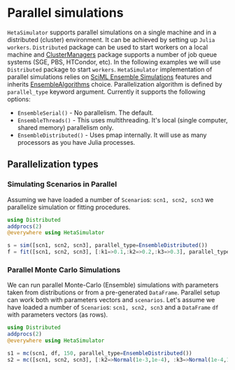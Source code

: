# Parallel simulations

`HetaSimulator` supports parallel simulations on a single machine and in a distributed (cluster) environment. It can be achieved by setting up `Julia workers`.
`Distributed` package can be used to start workers on a local machine and [ClusterManagers](https://github.com/JuliaParallel/ClusterManagers.jl) package supports a number of job queue systems (SGE, PBS, HTCondor, etc). In the following examples we will use `Distributed` package to start `workers`. `HetaSimulator` implementation of parallel simulations relies on [SciML Ensemble Simulations](https://diffeq.sciml.ai/stable/features/ensemble/) features and inherits [EnsembleAlgorithms](https://diffeq.sciml.ai/stable/features/ensemble/#EnsembleAlgorithms) choice. Parallelization algorithm is defined by `parallel_type` keyword argument. Currently it supports the following options:
- `EnsembleSerial()` - No parallelism. The default. 
- `EnsembleThreads()` - This uses multithreading. It's local (single computer, shared memory) parallelism only.
- `EnsembleDistributed()` - Uses pmap internally. It will use as many processors as you have Julia processes.


## Parallelization types

### Simulating Scenarios in Parallel

Assuming we have loaded a number of `Scenario`s: `scn1, scn2, scn3` we parallelize simulation or fitting procedures. 

```julia
using Distributed
addprocs(2)
@everywhere using HetaSimulator

s = sim([scn1, scn2, scn3], parallel_type=EnsembleDistributed())
f = fit([scn1, scn2, scn3], [:k1=>0.1,:k2=>0.2,:k3=>0.3], parallel_type=EnsembleDistributed())
```

### Parallel Monte Carlo Simulations

We can run parallel Monte-Carlo (Ensemble) simulations with parameters taken from distributions or from a pre-generated `DataFrame`.
Parallel setup can work both with parameters vectors and `scenarios`. 
Let's assume  we have loaded a number of `Scenario`s: `scn1, scn2, scn3` and a `DataFrame` `df` with parameters vectors (as rows).
```julia
using Distributed
addprocs(2)
@everywhere using HetaSimulator

s1 = mc(scn1, df, 150, parallel_type=EnsembleDistributed())
s2 = mc([scn1, scn2, scn3], [:k2=>Normal(1e-3,1e-4), :k3=>Normal(1e-4,1e-5)], 150, parallel_type=EnsembleDistributed())
```

